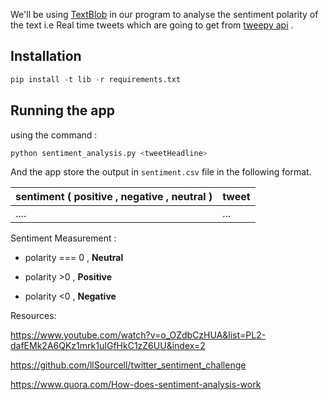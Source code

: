 We'll be using [TextBlob](https://textblob.readthedocs.io/en/dev/) in our program to analyse the sentiment polarity of the text i.e Real time tweets which are going to get from [tweepy api](http://www.tweepy.org/) .

## Installation

```python
pip install -t lib -r requirements.txt
```

## Running the app

using the command :

```python
python sentiment_analysis.py <tweetHeadline>
```

And the app store the output in `sentiment.csv` file in the following format.

| sentiment ( positive , negative , neutral ) | tweet |
|:------------------------------------------- |:----- |
| ....                                        | ...   |

Sentiment Measurement :

- polarity === 0 , **Neutral**

- polarity >0 , **Positive**

- polarity <0 , **Negative**

Resources:

https://www.youtube.com/watch?v=o_OZdbCzHUA&list=PL2-dafEMk2A6QKz1mrk1uIGfHkC1zZ6UU&index=2

https://github.com/llSourcell/twitter_sentiment_challenge

https://www.quora.com/How-does-sentiment-analysis-work
